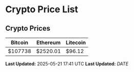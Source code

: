 # Crypto Price List

## Crypto Prices
| Bitcoin | Ethereum | Litecoin |
| ------- | -------- | -------- |
| $107738 | $2520.01 | $96.12 |
**Last Updated:** 2025-05-21 17:41 UTC
**Last Updated:** $DATE$
